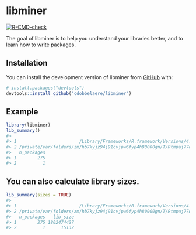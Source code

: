 
<!-- README.md is generated from README.Rmd. Please edit that file -->

# libminer

<!-- badges: start -->

[![R-CMD-check](https://github.com/cdobbelaere/libminer/actions/workflows/R-CMD-check.yaml/badge.svg)](https://github.com/cdobbelaere/libminer/actions/workflows/R-CMD-check.yaml)
<!-- badges: end -->

The goal of libminer is to help you understand your libraries better,
and to learn how to write packages.

## Installation

You can install the development version of libminer from
[GitHub](https://github.com/) with:

``` r
# install.packages("devtools")
devtools::install_github("cdobbelaere/libminer")
```

## Example

``` r
library(libminer)
lib_summary()
#>                                                                                        Library
#> 1                        /Library/Frameworks/R.framework/Versions/4.3-x86_64/Resources/library
#> 2 /private/var/folders/zm/hb7kyjz94j91cvjpw6fyp4h80000gn/T/Rtmpaj77qe/temp_libpath36bb1a660f0a
#>   n_packages
#> 1        275
#> 2          1
```

## You can also calculate library sizes.

``` r
lib_summary(sizes = TRUE)
#>                                                                                        Library
#> 1                        /Library/Frameworks/R.framework/Versions/4.3-x86_64/Resources/library
#> 2 /private/var/folders/zm/hb7kyjz94j91cvjpw6fyp4h80000gn/T/Rtmpaj77qe/temp_libpath36bb1a660f0a
#>   n_packages   lib_size
#> 1        275 1802474427
#> 2          1      15132
```
